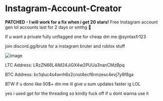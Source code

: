 

# Instagram-Account-Creator
**PATCHED - I will work for a fix when i get 20 stars!**
Free Instagram account gen lol accounts last for 2 days or smthg :pray:

If u want a private fully unflagged one for cheap dm me @syntaxfr123

join discord.gg/brute for a instagram bruter and roblox stuff

 ![image](https://github.com/user-attachments/assets/7973683b-e5d1-44a2-b937-fa7f389be451)
 
LTC Address: LRzZN66L4iM24JiGX4w2PUUa3nanCMzBpq

BTC Address: bc1qluc4s4wnh6x2cnst4ecf6rmzesc4evj7y8f8ga

BTW if u dono like 50$+ dm me ill give u sum updates faster ig LOL 


yes i used gpt for the threading so kindly fuck off if u dont wanna use it
